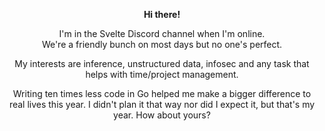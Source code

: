 <p align="center">
  <b>Hi there!</b><br>
</p>
  <p align="center">
  I'm in the Svelte Discord channel when I'm online. <br/> We're a friendly bunch on most days but no one's perfect.
</p>

<p align="center">
  My interests are inference, unstructured data, infosec and any task that helps with time/project management.
</p>
<p align="center">Writing ten times less code in Go helped me make a bigger difference to real lives this year. I didn't plan it that way nor did I expect it, but that's my year. How about yours?</p>
